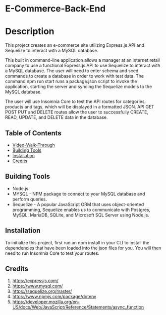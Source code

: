# E-Commerce-Back-End

# Description

This project creates an e-commerce site utilizing Express.js API and Sequelize to interact with a MySQL database.

This built in command-line application allows a manager at an internet retail company to use a functional Express.js API to use Sequelize to interact with a MySQL database. The user will need to enter schema and seed commands to create a database in order to work with test data. The command npm run start runs a package.json script to invoke the application, starting the server and syncing the Sequelize models to the MySQL database.

The user will use Insomnia Core to test the API routes for categories, products and tags, which will be displayed in a formatted JSON. API GET POST PUT and DELETE routes allow the user to successfully CREATE, READ, UPDATE, and DELETE data in the database. 


## Table of Contents

 * [Video-Walk-Through](https://www.awesomescreenshot.com/video/3237792?key=5903fc00dad25c7303c4ce951189c4db)
 * [Building Tools](#Building-Tools) 
 * [Installation](#Installation) 
 * [Credits](#Credits)



## Building Tools 

 * Node.js
 * MYSQL - NPM package to connect to your MySQL database and perform queries.
 * Sequelize - A popular JavaScript ORM that uses object-oriented programming, Sequelize enables us to communicate with Postgres, MySQL, MariaDB, SQLite, and Microsoft SQL Server using Node.js.

 ## Installation
 To initialize this project, first run an npm install in your CLI to install the dependencies that have been loaded into the json files for you. You will then need to run Insomnia Core to test your routes.




## Credits
1. https://expressjs.com/
2. https://www.mysql.com/
3. https://sequelize.org/master/
4. https://www.npmjs.com/package/dotenv
5. https://developer.mozilla.org/en-US/docs/Web/JavaScript/Reference/Statements/async_function
